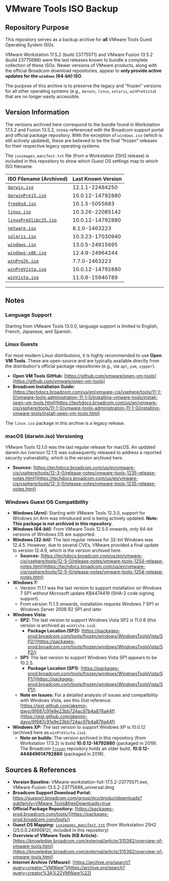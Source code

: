 # VMware Tools ISO Backup

## Repository Purpose

This repository serves as a backup archive for **all** VMware Tools Guest Operating System ISOs.

VMware Workstation 17.5.2 (build 23775571) and VMware Fusion 13.5.2 (build 23775688) were the last releases known to bundle a complete collection of these ISOs. Newer versions of VMware products, along with the official Broadcom download repositories, appear to **only provide active updates for the `windows` (64-bit) ISO**.

The purpose of this archive is to preserve the legacy and "frozen" versions for all other operating systems (e.g., `darwin`, `linux`, `solaris`, `winPreVista`) that are no longer easily accessible.

## Version Information

The versions archived here correspond to the bundle found in Workstation 17.5.2 and Fusion 13.5.2, cross-referenced with the Broadcom support portal and official package repository. With the exception of `windows.iso` (which is still actively updated), these are believed to be the final "frozen" releases for their respective legacy operating systems.

The `isoimages_manifest.txt` file (from a Workstation 25H2 release) is included in this repository to show which Guest OS settings map to which ISO filename.

| ISO Filename (Archived) | Last Known Version |
| :--- | :--- |
| [`darwin.iso`](https://github.com/YorkWaugh/vmware_tools_backup/releases/download/Archives/darwin.iso) | 12.1.1-22484250 |
| [`darwinPre15.iso`](https://github.com/YorkWaugh/vmware_tools_backup/releases/download/Archives/darwinPre15.iso) | 10.0.12-14792880 |
| [`freebsd.iso`](https://github.com/YorkWaugh/vmware_tools_backup/releases/download/Archives/freebsd.iso) | 10.1.5-5055683 |
| [`linux.iso`](https://github.com/YorkWaugh/vmware_tools_backup/releases/download/Archives/linux.iso) | 10.3.26-22085142 |
| [`linuxPreGlibc25.iso`](https://github.com/YorkWaugh/vmware_tools_backup/releases/download/Archives/linuxPreGlibc25.iso) | 10.0.12-14792880 |
| [`netware.iso`](https://github.com/YorkWaugh/vmware_tools_backup/releases/download/Archives/netware.iso) | 8.1.0-1463223 |
| [`solaris.iso`](https://github.com/YorkWaugh/vmware_tools_backup/releases/download/Archives/solaris.iso) | 10.3.23-17030940 |
| [`windows.iso`](https://github.com/YorkWaugh/vmware_tools_backup/releases/download/Archives/windows.iso) | 13.0.5-24915695 |
| [`windows-x86.iso`](https://github.com/YorkWaugh/vmware_tools_backup/releases/download/Archives/windows-x86.iso) | 12.4.9-24964244 |
| [`winPre2k.iso`](https://github.com/YorkWaugh/vmware_tools_backup/releases/download/Archives/winPre2k.iso) | 7.7.0-1463223 |
| [`winPreVista.iso`](https://github.com/YorkWaugh/vmware_tools_backup/releases/download/Archives/winPreVista.iso) | 10.0.12-14792880 |
| [`winVista.iso`](https://github.com/YorkWaugh/vmware_tools_backup/releases/download/Archives/winVista.iso) | 11.0.6-15940789 |

---

## Notes

### Language Support

Starting from VMware Tools 13.0.0, language support is limited to English, French, Japanese, and Spanish.

### Linux Guests

For most modern Linux distributions, it is highly recommended to use **Open VM Tools**. These are open-source and are typically available directly from the distribution's official package repositories (e.g., via `apt`, `yum`, `zypper`).

* **Open VM Tools GitHub:** [https://github.com/vmware/open-vm-tools](https://github.com/vmware/open-vm-tools)
* **Broadcom Installation Guide:** [https://techdocs.broadcom.com/us/en/vmware-cis/vsphere/tools/11-1-0/vmware-tools-administration-11-1-0/installing-vmware-tools/install-open-vm-tools.html](https://techdocs.broadcom.com/us/en/vmware-cis/vsphere/tools/11-1-0/vmware-tools-administration-11-1-0/installing-vmware-tools/install-open-vm-tools.html)

The `linux.iso` package in this archive is a legacy release.

### macOS (darwin.iso) Versioning

VMware Tools 12.1.0 was the last regular release for macOS. An updated darwin.iso (version 12.1.1) was subsequently released to address a reported security vulnerability, which is the version archived here.

* **Sources:** [https://techdocs.broadcom.com/us/en/vmware-cis/vsphere/tools/12-3-0/release-notes/vmware-tools-1235-release-notes.html](https://techdocs.broadcom.com/us/en/vmware-cis/vsphere/tools/12-3-0/release-notes/vmware-tools-1235-release-notes.html)

### Windows Guest OS Compatibility

* **Windows (Arm):** Starting with VMware Tools 12.3.0, support for Windows on Arm was introduced and is being actively updated. **Note: This package is not archived in this repository.**
* **Windows (64-bit):** From VMware Tools 12.5.0 onwards, only 64-bit versions of Windows OS are supported.
* **Windows (32-bit):** The last regular release for 32-bit Windows was 12.4.5. However, due to several CVEs, VMware provided a final update to version 12.4.9, which is the version archived here.
  * **Sources:** [https://techdocs.broadcom.com/us/en/vmware-cis/vsphere/tools/12-5-0/release-notes/vmware-tools-1254-release-notes.html](https://techdocs.broadcom.com/us/en/vmware-cis/vsphere/tools/12-5-0/release-notes/vmware-tools-1254-release-notes.html)
* **Windows 7:**
  * Version 11.1.1 was the last version to support installation on Windows 7 SP1 *without* Microsoft update KB4474419 (SHA-2 code signing support).
  * From version 11.1.5 onwards, installation requires Windows 7 SP1 or Windows Server 2008 R2 SP1 and later.
* **Windows Vista:**
  * **SP2:** The last version to support Windows Vista SP2 is 11.0.6 (this version is archived as `winVista.iso`).
    * **Package Location (SP2):** [https://packages-prod.broadcom.com/tools/frozen/windows/WindowsToolsVista/SP2/](https://packages-prod.broadcom.com/tools/frozen/windows/WindowsToolsVista/SP2/)
  * **SP1:** The last version to support Windows Vista SP1 appears to be 10.2.5.
    * **Package Location (SP1):** [https://packages-prod.broadcom.com/tools/frozen/windows/WindowsToolsVista/SP1/](https://packages-prod.broadcom.com/tools/frozen/windows/WindowsToolsVista/SP1/)
  * **Note on Issues:** For a detailed analysis of issues and compatibility with Windows Vista, see this Gist reference: [https://gist.github.com/akemin-dayo/9f687c91e9e23bb724ac97b4a876a44f](https://gist.github.com/akemin-dayo/9f687c91e9e23bb724ac97b4a876a44f)
* **Windows XP:** The last version to support Windows XP is 10.0.12 (archived here as `winPreVista.iso`).
  * **Note on builds:** The version archived in this repository (from Workstation 17.5.2) is build **10.0.12-14792880** (packaged in 2019). The Broadcom [`frozen`](https://packages-prod.broadcom.com/tools/frozen/) repository holds an older build, **10.0.12-444849614792880** (packaged in 2016).

## Sources & References

* **Version Baseline:** VMware-workstation-full-17.5.2-23775571.exe, VMware-Fusion-13.5.2-23775688_universal.dmg
* **Broadcom Support Download Portal:** [https://support.broadcom.com/group/ecx/productdownloads?subfamily=VMware Tools&freeDownloads=true](https://support.broadcom.com/group/ecx/productdownloads?subfamily=VMware%20Tools&freeDownloads=true)
* **Official Package Repository:** [https://packages-prod.broadcom.com/tools/](https://packages-prod.broadcom.com/tools/)
* **Guest OS Mapping:** [`isoimages_manifest.txt`](isoimages_manifest.txt) (from Workstation 25H2 (25.0.0.24995812), included in this repository)
* **Overview of VMware Tools (KB Article):** [https://knowledge.broadcom.com/external/article/315382/overview-of-vmware-tools.html](https://knowledge.broadcom.com/external/article/315382/overview-of-vmware-tools.html)
* **Internet Archive (VMware):** [https://archive.org/search?query=creator:"VMWare"](https://archive.org/search?query=creator%3A%22VMWare%22)
